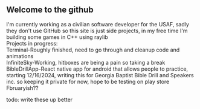 ## Welcome to the github

I'm currently working as a civilian software developer for the USAF, sadly they don't use GitHub so this site is just side projects, in my free time I'm building some games in C++ using raylib  
Projects in progress:  
Terminal-Roughly finished, need to go through and cleanup code and animations  
InfiniteSky-Working, hitboxes are being a pain so taking a break  
BibleDrillApp-React native app for android that allows people to practice, starting 12/16/2024, writing this for Georgia Baptist Bible Drill and Speakers inc. so keeping it private for now, hope to be testing on play store Fbruaryish??      

todo: write these up better



<!--
**AustinDale1/AustinDale1** is a ✨ _special_ ✨ repository because its `README.md` (this file) appears on your GitHub profile.

Here are some ideas to get you started:

- 🔭 I’m currently working on ...
- 🌱 I’m currently learning ...
- 👯 I’m looking to collaborate on ...
- 🤔 I’m looking for help with ...
- 💬 Ask me about ...
- 📫 How to reach me: ...
- 😄 Pronouns: ...
- ⚡ Fun fact: ...
-->

